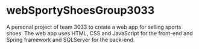 # webSportyShoesGroup3033
A personal project of team 3033 to create a web app for selling sports shoes. The web app uses HTML, CSS and JavaScript for the front-end and Spring framework and SQLServer for the back-end.

